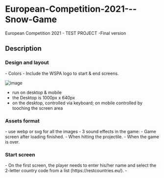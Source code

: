 # European-Competition-2021---Snow-Game
European Competition 2021 - TEST PROJECT -Final version

<h2>Description</h2>

<h3>Design and layout</h3>
- Colors
- Include the WSPA logo to start & end screens.

![image](https://user-images.githubusercontent.com/82625479/213872246-18930c8c-03d2-42d2-949c-f19cd1675ee3.png)

- run on desktop & mobile
- the Desktop is 1000px x 640px
- on the desktop, controlled via keyboard; on mobile controlled by tooching the screen area

<h3>Assets format</h3>
- use webp or svg for all the images
- 3 sound effects in the game:
    - Game screen after loading finished.
    - When hitting the projectile.
    - When the game is over.
    
 <h3>Start screen</h3>
- On the first screen, the player needs to enter his/her name and select the 2-letter country code from a list (https://restcountries.eu/).
-
